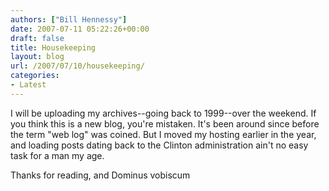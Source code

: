 ```yaml
---
authors: ["Bill Hennessy"]
date: 2007-07-11 05:22:26+00:00
draft: false
title: Housekeeping
layout: blog
url: /2007/07/10/housekeeping/
categories:
- Latest
---
```


I will be uploading my archives--going back to 1999--over the weekend.  If you think this is a new blog, you're mistaken.  It's been around since before the term "web log" was coined.  But I moved my hosting earlier in the year, and loading posts dating back to the Clinton administration ain't no easy task for a man my age.

Thanks for reading, and Dominus vobiscum
